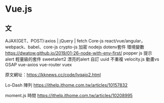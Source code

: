 # Vue.js

## 文
AJAX(GET、POST):axios | jQuery | fetch
Core-js 
react/vue/angular，webpack、babel、core-js
crypto-js  加密
nodejs dotenv套件 環境變數
https://dwatow.github.io/2019/01-26-node-with-env-first/
popper js 提示alert 輕量級的套件
sweetalert2 漂亮的alert 自訂
uuid 不重複
velocity.js 動畫vs GSAP
vue-axios
vue-router
vuex

原文網址：https://kknews.cc/code/lvqajo2.html

Lo-Dash 陣列
https://ithelp.ithome.com.tw/articles/10157832

moment.js 時間
https://ithelp.ithome.com.tw/articles/10208995


